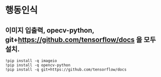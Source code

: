 # 행동인식
## 이미지 입출력, opecv-python, git+https://github.com/tensorflow/docs 을 모두 설치.
```
!pip install -q imageio
!pip install -q opencv-python
!pip install -q git+https://github.com/tensorflow/docs
```
